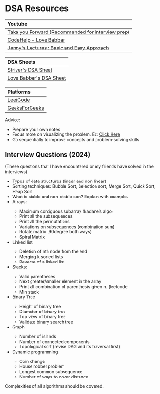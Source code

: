 # **DSA Resources**

| Youtube |  
| :------ |  
| [Take you Forward (Recommended for interview prep)](https://www.youtube.com/@takeUforward/playlists) |  
| [CodeHelp - Love Babbar](https://www.youtube.com/watch?v=WQoB2z67hvY&list=PLDzeHZWIZsTryvtXdMr6rPh4IDexB5NIA)|  
| [Jenny's Lectures : Basic and Easy Approach](https://www.youtube.com/playlist?list=PLdo5W4Nhv31bbKJzrsKfMpo_grxuLl8LU)|  

| DSA Sheets |  
| :--------- |  
| [Striver's DSA Sheet](https://takeuforward.org/strivers-a2z-dsa-course/strivers-a2z-dsa-course-sheet-2/) |
| [Love Babbar's DSA Sheet](https://www.geeksforgeeks.org/dsa-sheet-by-love-babbar/)|

| Platforms |
| :-------  |
| [LeetCode](https://leetcode.com/)|
| [GeeksForGeeks](https://www.geeksforgeeks.org/explore?page=1&sortBy=submissions)|

Advice:
<ul>
    <li>Prepare your own notes</li>  
    <li> Focus more on visualizing the problem. Ex: <a href="https://leetcode.com/problems/swap-nodes-in-pairs/solutions/1775033/swapping-nodes-not-just-the-values-visual-explanation-well-explained-c/">Click Here</a></li>
    <li>Go sequentially to improve concepts and problem-solving skills</li>
</ul>

## **Interview Questions (2024)**

(These questions that I have encountered or my friends have solved in the interviews)
<ul>
    <li>Types of data structures (linear and non linear)</li>
    <li>Sorting techniques: Bubble Sort, Selection sort, Merge Sort, Quick Sort, Heap Sort</li>
    <li>What is stable and non-stable sort? Explain with example.</li>
    <li>Arrays:</li>
    <ul>
        <li>Maximum contiguous subarray (kadane’s algo)</li>
        <li>Print all the subsequences</li>
        <li>Print all the permutations</li>
        <li>Variations on subsequences (combination sum)</li>
        <li>Rotate matrix (90degree both ways)</li>
        <li>Spiral Matrix</li>
    </ul>
    <li>Linked list:</li>
    <ul>
        <li>Deletion of nth node from the end</li>
        <li>Merging k sorted lists</li>
        <li>Reverse of a linked list</li>
    </ul>
    <li>Stacks:</li>
    <ul>
        <li>Valid parentheses</li>
        <li>Next greater/smaller element in the array</li>
        <li>Print all combination of parenthesis given n. (leetcode)</li>
        <li>Min stack</li>
    </ul>
    <li>Binary Tree</li>
    <ul>
        <li>Height of binary tree</li>
        <li>Diameter of binary tree</li>
        <li>Top view of binary tree</li>
        <li>Validate binary search tree</li>
    </ul>
    <li>Graph</li>
    <ul>
        <li>Number of islands</li>
        <li>Number of connected components</li>
        <li>Topological sort (revise DAG and its traversal first)</li>
    </ul>
    <li>Dynamic programming</li>
    <ul>
        <li>Coin change</li>
        <li>House robber problem</li>
        <li>Longest common subsequence</li>
        <li>Number of ways to cover distance.</li>
    </ul>
</ul>

Complexities of all algorithms should be covered.  